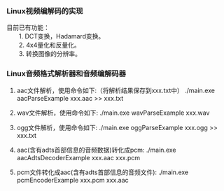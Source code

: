 ### Linux视频编解码的实现
目前已有功能：    
　　1.  DCT变换，Hadamard变换。    
　　2.  4x4量化和反量化。    
　　3.  转换图像的分辨率。 

### Linux音频格式解析器和音频编解码器
1. aac文件解析，使用命令如下:（将解析结果保存到xxx.txt中）
./main.exe aacParseExample xxx.aac >> xxx.txt

2. wav文件解析，使用命令如下:
./main.exe wavParseExample xxx.wav

3. ogg文件解析，使用命令如下:
./main.exe oggParseExample xxx.ogg >> xxx.txt

4. aac(含有adts首部信息的音频数据)转化成pcm:
./main.exe aacAdtsDecoderExample xxx.aac xxx.pcm

5. pcm文件转化成aac(含有adts首部信息的音频文件):
./main.exe pcmEncoderExample xxx.pcm xxx.aac